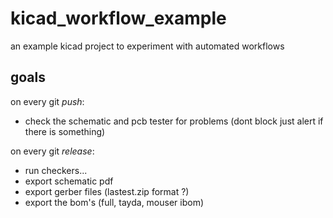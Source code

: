 # kicad_workflow_example
an example kicad project to experiment with automated workflows

## goals

on every git _push_:
- check the schematic and pcb tester for problems (dont block just alert if there is something)

on every git _release_:
- run checkers...
- export schematic pdf
- export gerber files (lastest.zip format ?)
- export the bom's (full, tayda, mouser ibom)
